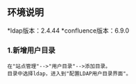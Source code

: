 ## 环境说明
*ldap版本：2.4.44
*confluence版本：6.9.0

### 1.新增用户目录
```
在"站点管理"-->"用户目录"-->添加目录。
目录中选择ldap，进入到"配置LDAP用户目录界面"。
```

